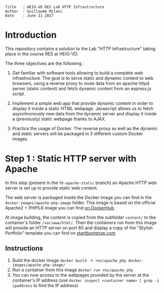 ```
Title   : HEIG-VD RES Lab HTTP Infrastructure
Author  : Guillaume Milani
Date    : June 11 2017
```
# Introduction
This repository contains a solution to the Lab "HTTP Infrastructure" taking place in the course RES at HEIG-VD.

The three objectives are the following :
1. Get familiar with software tools allowing to build a complete web infrastructure. The goal is to serve static and dynamic content to web browsers, using a reverse proxy to route data from an apache httpd server (static content) and fetch dynamic content from an express.js script.

2. Implement a simple web app that provide dynamic content in order to display it inside a static HTML webpage. Javascript allows us to fetch asynchronously new data from the dynamic server and display it inside a (previously) static webpage thanks to AJAX.

3. Practice the usage of Docker. The reverse proxy as well as the dynamic and static servers will be packaged in 3 different custom Docker images.

# Step 1 : Static HTTP server with Apache
In this step (present in the `fb-apache-static` branch) an Apache HTTP web server is set up to provide static web content.

The web server is packaged inside the Docker image you can find in the `docker-images/apache-php-image` folder. This image is based on the official Apache2 + PHP5.6 image you can find [on DockerHub](https://hub.docker.com/_/php/).

At image building, the content is copied from the subfolder `content/` to the container's folder `/var/www/html/`. Then the containers run from this image will provide an HTTP server on port 80 and display a copy of the "Stylish Portfolio" template you can find on [startbootstrap.com](https://startbootstrap.com/template-overviews/stylish-portfolio/)

## Instructions
1. Build the docker image `docker build -t res/apache_php docker-images/apache-php-image/`
2. Run a container from this image `docker run res/apache_php`
3. You can now access to the webpages provided by the server at the container's IP address (use `docker inspect <container name> | grep -i ipaddress` to find the IP address)
